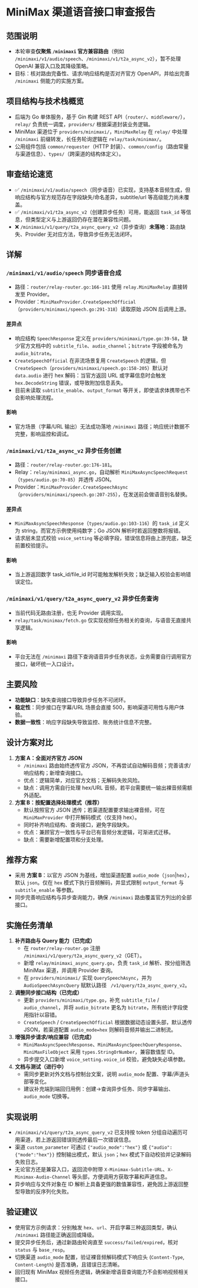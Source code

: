 # MiniMax 渠道语音接口审查报告

## 范围说明
- 本轮审查**仅聚焦 `/minimaxi` 官方兼容路由**（例如 `/minimaxi/v1/audio/speech`、`/minimaxi/v1/t2a_async_v2`），暂不处理 OpenAI 兼容入口及其降级策略。
- 目标：核对路由完备性、请求/响应结构是否对齐官方 OpenAPI，并给出完善 `/minimaxi` 侧能力的实施方案。

## 项目结构与技术栈概览
- 后端为 Go 单体服务，基于 Gin 构建 REST API（`router/`、`middleware/`），`relay/` 负责统一调度，`providers/` 根据渠道封装业务逻辑。
- MiniMax 渠道位于 `providers/minimaxi/`，`MiniMaxRelay` 在 `relay/` 中处理 `/minimaxi` 前缀转发，长任务轮询逻辑在 `relay/task/minimax/`。
- 公用组件包括 `common/requester`（HTTP 封装）、`common/config`（路由常量与渠道信息）、`types/`（跨渠道的结构体定义）。

## 审查结论速览
- ✅ `/minimaxi/v1/audio/speech`（同步语音）已实现，支持基本音频生成，但响应结构与官方规范存在字段缺失/命名差异，subtitle/url 等高级能力尚未覆盖。
- ✅ `/minimaxi/v1/t2a_async_v2`（创建异步任务）可用，能返回 `task_id` 等信息，但类型定义与上游返回仍存在潜在兼容性问题。
- ❌ `/minimaxi/v1/query/t2a_async_query_v2`（异步查询）**未落地**：路由缺失、Provider 无对应方法，导致异步任务无法闭环。

## 详解

### `/minimaxi/v1/audio/speech` 同步语音合成
- 路径：`router/relay-router.go:166-181` 使用 `relay.MiniMaxRelay` 直接转发至 Provider。
- Provider：`MiniMaxProvider.CreateSpeechOfficial`（`providers/minimaxi/speech.go:291-318`）读取原始 JSON 后调用上游。

#### 差异点
- 响应结构 `SpeechResponse` 定义在 `providers/minimaxi/type.go:39-58`，缺少官方文档中的 `subtitle_file`、`audio_channel`；`bitrate` 字段被命名为 `audio_bitrate`。
- `CreateSpeechOfficial` 在非流场景复用 `CreateSpeech` 的逻辑，但 `CreateSpeech`（`providers/minimaxi/speech.go:158-205`）默认对 `data.audio` 进行 hex 解码：当官方返回 URL 或字幕信息时会触发 `hex.DecodeString` 错误，或导致附加信息丢失。
- 目前未读取 `subtitle_enable`、`output_format` 等开关，即使请求体携带也不会影响处理流程。

#### 影响
- 官方场景（字幕/URL 输出）无法成功落地 `/minimaxi` 路径；响应统计数据不完整，影响监控和调试。

### `/minimaxi/v1/t2a_async_v2` 异步任务创建
- 路径：`router/relay-router.go:176-181`。
- Relay：`relay/minimaxi_async.go`，自动解析 `MiniMaxAsyncSpeechRequest`（`types/audio.go:70-85`）并透传 JSON。
- Provider：`MiniMaxProvider.CreateSpeechAsync`（`providers/minimaxi/speech.go:207-255`），在发送前会做语音别名替换。

#### 差异点
- `MiniMaxAsyncSpeechResponse`（`types/audio.go:103-116`）的 `task_id` 定义为 string，而官方示例使用纯数字；Go JSON 解析时若返回整数将报错。
- 请求层未显式校验 `voice_setting` 等必填字段，错误信息将由上游兜底，缺乏前置校验提示。

#### 影响
- 当上游返回数字 task_id/file_id 时可能触发解析失败；缺乏输入校验会影响错误定位。

### `/minimaxi/v1/query/t2a_async_query_v2` 异步任务查询
- 当前代码无路由注册，也无 Provider 调用实现。
- `relay/task/minimax/fetch.go` 仅实现视频任务相关的查询，与语音无直接共享逻辑。

#### 影响
- 平台无法在 `/minimaxi` 路径下查询语音异步任务状态，业务需要自行调用官方接口，破坏统一入口设计。

## 主要风险
- **功能缺口**：缺失查询接口导致异步任务不可闭环。
- **稳定性**：同步接口在字幕/URL 场景会直接 500，影响渠道可用性与用户体验。
- **数据一致性**：响应字段缺失导致监控、账务统计信息不完整。

## 设计方案对比
1. **方案 A：全面对齐官方 JSON**  
   - `/minimaxi` 路由始终透传官方 JSON，不再尝试自动解码音频；完善请求/响应结构；新增查询接口。  
   - 优点：逻辑简单，对应官方文档；无解码失败风险。  
   - 缺点：调用方需自行处理 hex/URL 音频，若平台需要统一输出裸音频需额外适配。
2. **方案 B：按配置选择处理模式（推荐）**  
   - 默认按照官方 JSON 透传；若渠道配置要求输出裸音频，可在 `MiniMaxProvider` 中打开解码模式（仅支持 hex）。  
   - 同时补齐响应结构、查询接口，避免字段缺失。  
   - 优点：兼顾官方一致性与平台已有音频分发逻辑，可渐进式迁移。  
   - 缺点：需要新增配置项和分支处理。

## 推荐方案
- 采用 **方案 B**：以官方 JSON 为基线，增加渠道配置 `audio_mode`（`json`|`hex`），默认 `json`。仅在 `hex` 模式下执行音频解码，并显式限制 `output_format` 与 `subtitle_enable` 等参数。
- 同步完善响应结构与异步查询能力，确保 `/minimaxi` 路由覆盖官方列出的全部接口。

## 实施任务清单
1. **补齐路由与 Query 能力（已完成）**
   - 在 `router/relay-router.go` 注册 `/minimaxi/v1/query/t2a_async_query_v2`（GET）。
   - 新增 `relay/minimaxi_async_query.go`，负责 `task_id` 解析、按分组筛选 MiniMax 渠道，并调用 Provider 查询。
   - 在 `providers/minimaxi/` 实现 `QuerySpeechAsync`，并为 `AudioSpeechAsyncQuery` 赋默认路径 ` /v1/query/t2a_async_query_v2`。
2. **调整同步接口结构（已完成）**
   - 更新 `providers/minimaxi/type.go`，补充 `subtitle_file` / `audio_channel`，并将 `audio_bitrate` 更名为 `bitrate`，所有统计字段使用指针以容错。
   - `CreateSpeech` / `CreateSpeechOfficial` 根据数据动态设置头部，默认透传 JSON，若渠道配置 `audio_mode=hex` 则解码音频并输出二进制流。
3. **增强异步请求/响应兼容（已完成）**
   - `MiniMaxAsyncSpeechResponse`、`MiniMaxAsyncSpeechQueryResponse`、`MiniMaxFileObject` 采用 `types.StringOrNumber`，兼容数值型 ID。
   - 异步提交入口新增 `voice_setting.voice_id` 校验，避免缺失必填参数。
4. **文档与测试（进行中）**
   - 需同步更新对外文档与控制台文案，说明 `audio_mode` 配置、字幕/声道头部等变化。
   - 建议补充端到端回归用例：创建→查询异步任务、同步字幕输出、`audio_mode` 切换等。

## 实现说明
- `/minimaxi/v1/query/t2a_async_query_v2` 已支持按 token 分组自动遍历可用渠道，若上游返回错误则透传最后一次错误信息。
- 渠道 `custom_parameter` 可通过 `{"audio_mode":"hex"}` 或 `{"audio":{"mode":"hex"}}` 控制输出模式，默认 `json`；`hex` 模式下自动校验并记录解码失败日志。
- 无论官方还是兼容入口，返回流中附带 `X-Minimax-Subtitle-URL`、`X-Minimax-Audio-Channel` 等头部，方便调用方获取字幕和声道信息。
- 异步响应与文件对象在 ID 解析上具备更强的数值兼容性，避免因上游返回整型导致的反序列化失败。

## 验证建议
- 使用官方示例请求：分别触发 `hex`、`url`、开启字幕三种返回类型，确认 `/minimaxi` 路径能正确返回或降级。
- 提交异步任务后，通过新路由轮询直至 `success/failed/expired`，核对 `status` 与 `base_resp`。
- 切换渠道 `audio_mode` 配置，验证裸音频解码模式下响应头 (`Content-Type`, `Content-Length`) 是否准确，且错误日志清晰。
- 回归现有 MiniMax 视频任务逻辑，确保新增语音查询能力不会影响视频相关接口。
